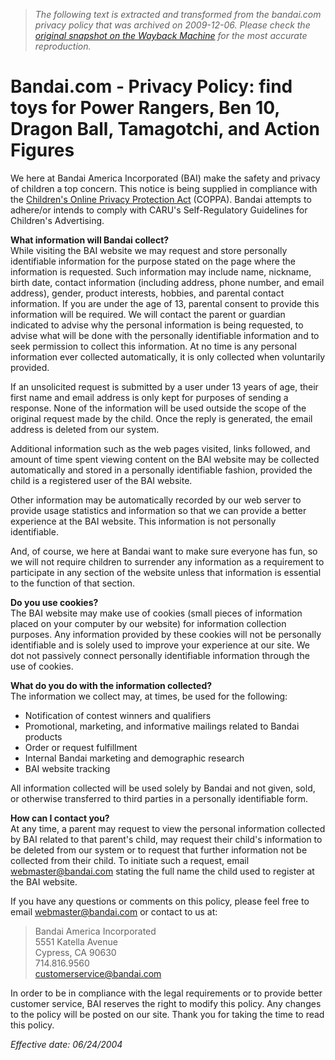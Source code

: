 > *The following text is extracted and transformed from the bandai.com privacy policy that was archived on 2009-12-06. Please check the [original snapshot on the Wayback Machine](https://web.archive.org/web/20091206080241id_/http%3A//www.bandai.com/legal/privacy.php) for the most accurate reproduction.*

# Bandai.com - Privacy Policy: find toys for Power Rangers, Ben 10, Dragon Ball, Tamagotchi, and Action Figures

We here at Bandai America Incorporated (BAI) make the safety and privacy of children a top concern. This notice is being supplied in compliance with the [Children's Online Privacy Protection Act](http://www.coppa.org/) (COPPA). Bandai attempts to adhere/or intends to comply with CARU's Self-Regulatory Guidelines for Children's Advertising.

**What information will Bandai collect?**  
While visiting the BAI website we may request and store personally identifiable information for the purpose stated on the page where the information is requested. Such information may include name, nickname, birth date, contact information (including address, phone number, and email address), gender, product interests, hobbies, and parental contact information. If you are under the age of 13, parental consent to provide this information will be required. We will contact the parent or guardian indicated to advise why the personal information is being requested, to advise what will be done with the personally identifiable information and to seek permission to collect this information. At no time is any personal information ever collected automatically, it is only collected when voluntarily provided.

If an unsolicited request is submitted by a user under 13 years of age, their first name and email address is only kept for purposes of sending a response. None of the information will be used outside the scope of the original request made by the child. Once the reply is generated, the email address is deleted from our system.

Additional information such as the web pages visited, links followed, and amount of time spent viewing content on the BAI website may be collected automatically and stored in a personally identifiable fashion, provided the child is a registered user of the BAI website.

Other information may be automatically recorded by our web server to provide usage statistics and information so that we can provide a better experience at the BAI website. This information is not personally identifiable.

And, of course, we here at Bandai want to make sure everyone has fun, so we will not require children to surrender any information as a requirement to participate in any section of the website unless that information is essential to the function of that section.

**Do you use cookies?**  
The BAI website may make use of cookies (small pieces of information placed on your computer by our website) for information collection purposes. Any information provided by these cookies will not be personally identifiable and is solely used to improve your experience at our site. We dot not passively connect personally identifiable information through the use of cookies.

**What do you do with the information collected?**  
The information we collect may, at times, be used for the following:

  * Notification of contest winners and qualifiers
  * Promotional, marketing, and informative mailings related to Bandai products
  * Order or request fulfillment
  * Internal Bandai marketing and demographic research
  * BAI website tracking



All information collected will be used solely by Bandai and not given, sold, or otherwise transferred to third parties in a personally identifiable form.

**How can I contact you?**  
At any time, a parent may request to view the personal information collected by BAI related to that parent's child, may request their child's information to be deleted from our system or to request that further information not be collected from their child. To initiate such a request, email [webmaster@bandai.com](http://www.bandai.com/contact/contact.php) stating the full name the child used to register at the BAI website.

If you have any questions or comments on this policy, please feel free to email [webmaster@bandai.com](http://www.bandai.com/contact/contact.php) or contact to us at:

> Bandai America Incorporated  
>  5551 Katella Avenue  
>  Cypress, CA 90630  
>  714.816.9560  
>  [customerservice@bandai.com](http://www.bandai.com/contact/contact.php)  
> 

In order to be in compliance with the legal requirements or to provide better customer service, BAI reserves the right to modify this policy. Any changes to the policy will be posted on our site. Thank you for taking the time to read this policy.

_Effective date: 06/24/2004_

